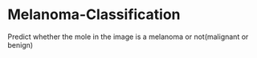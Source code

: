 # Melanoma-Classification
Predict whether the mole in the image is a melanoma or not(malignant or benign)
